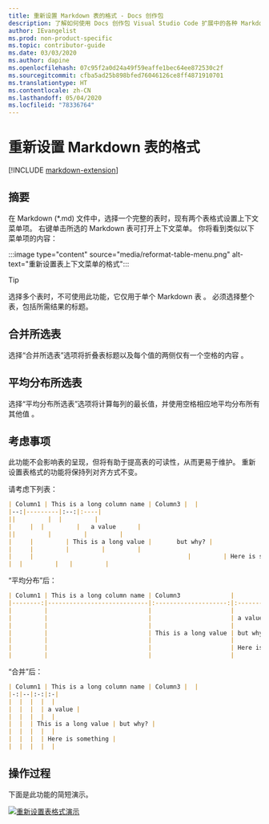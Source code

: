```yaml
---
title: 重新设置 Markdown 表的格式 - Docs 创作包
description: 了解如何使用 Docs 创作包 Visual Studio Code 扩展中的各种 Markdown 表格式设置功能。
author: IEvangelist
ms.prod: non-product-specific
ms.topic: contributor-guide
ms.date: 03/03/2020
ms.author: dapine
ms.openlocfilehash: 07c95f2a0d24a49f59eaffe1bec64ee872530c2f
ms.sourcegitcommit: cfba5ad25b898bfed76046126ce8ff4871910701
ms.translationtype: HT
ms.contentlocale: zh-CN
ms.lasthandoff: 05/04/2020
ms.locfileid: "78336764"
---
```

# <a name="reformat-markdown-tables"></a>重新设置 Markdown 表的格式

[!INCLUDE [markdown-extension](includes/markdown-extension.md)]

## <a name="summary"></a>摘要

在 Markdown (\*.md) 文件中，选择一个完整的表时，现有两个表格式设置上下文菜单项。 右键单击所选的 Markdown 表可打开上下文菜单。 你将看到类似以下菜单项的内容：

:::image type="content" source="media/reformat-table-menu.png" alt-text="重新设置表上下文菜单的格式":::

> [!TIP]
> 选择多个表时，不可使用此功能，它仅用于单个 Markdown 表  。 必须选择整个表，包括所需结果的标题。

## <a name="consolidate-selected-table"></a>合并所选表

选择“合并所选表”选项将折叠表标题以及每个值的两侧仅有一个空格的内容  。

## <a name="evenly-distribute-selected-table"></a>平均分布所选表

选择“平均分布所选表”选项将计算每列的最长值，并使用空格相应地平均分布所有其他值  。

## <a name="considerations"></a>考虑事项

此功能不会影响表的呈现，但将有助于提高表的可读性，从而更易于维护。 重新设置表格式的功能将保持列对齐方式不变。

请考虑下列表：

```markdown
| Column1 | This is a long column name | Column3 |  |
|--:|---------|:--:|:----|
||         |  |         |
|     |  |         |   a value      |
||         |         |         |
|     |         | This is a long value |       but why? |
|     |         |         |         |
|     |                                           |         | Here is something |
|  |         |   |         |
```

“平均分布”后：

```markdown
| Column1 | This is a long column name | Column3              |                   |
|--------:|----------------------------|:--------------------:|:------------------|
|         |                            |                      |                   |
|         |                            |                      | a value           |
|         |                            |                      |                   |
|         |                            | This is a long value | but why?          |
|         |                            |                      |                   |
|         |                            |                      | Here is something |
|         |                            |                      |                   |
```

“合并”后：

```markdown
| Column1 | This is a long column name | Column3 |  |
|-:|--|:-:|:-|
|  |  |  |  |
|  |  |  | a value |
|  |  |  |  |
|  |  | This is a long value | but why? |
|  |  |  |  |
|  |  |  | Here is something |
|  |  |  |  |
```

## <a name="in-action"></a>操作过程

下面是此功能的简短演示。

[![重新设置表格式演示](media/reformat-table.gif)](media/reformat-table.gif#lightbox)
